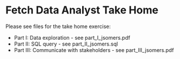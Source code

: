 # Fetch Data Analyst Take Home

Please see files for the take home exercise:
- Part I: Data exploration - see part_I_jsomers.pdf
- Part II: SQL query - see part_II_jsomers.sql
- Part III: Communicate with stakeholders - see part_III_jsomers.pdf
